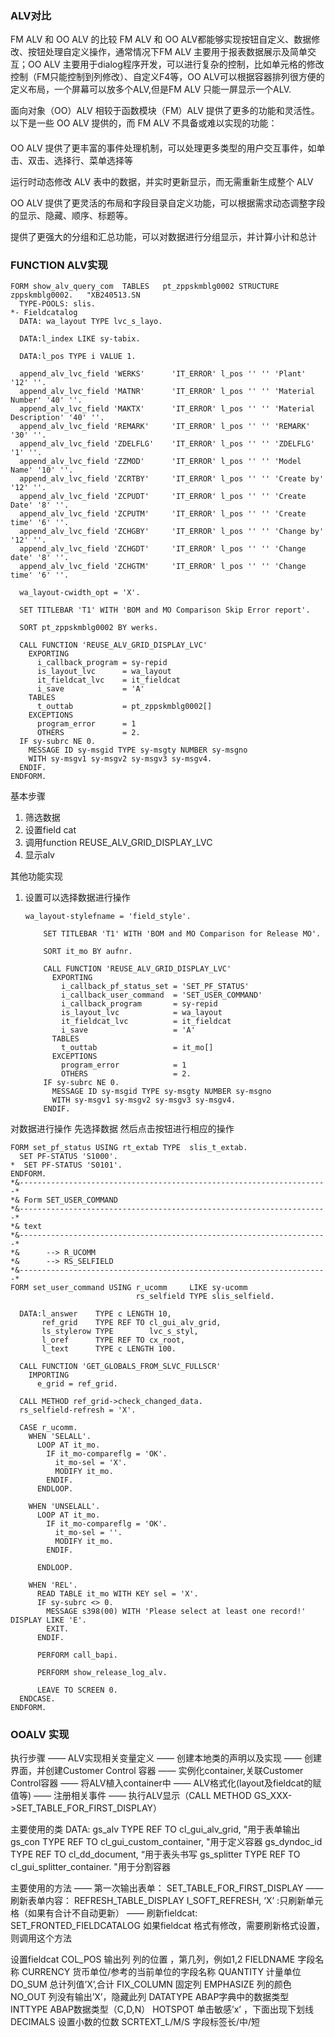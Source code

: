 

### ALV对比

FM ALV 和 OO ALV 的比较
FM ALV 和 OO ALV都能够实现按钮自定义、数据修改、按钮处理自定义操作，通常情况下FM ALV 主要用于报表数据展示及简单交互；OO ALV 主要用于dialog程序开发，可以进行复杂的控制，比如单元格的修改控制（FM只能控制到列修改）、自定义F4等，OO ALV可以根据容器排列很方便的定义布局，一个屏幕可以放多个ALV,但是FM ALV 只能一屏显示一个ALV.

面向对象（OO）ALV 相较于函数模块（FM）ALV 提供了更多的功能和灵活性。以下是一些 OO ALV 提供的，而 FM ALV 不具备或难以实现的功能：

#### 

OO ALV 提供了更丰富的事件处理机制，可以处理更多类型的用户交互事件，如单击、双击、选择行、菜单选择等

运行时动态修改 ALV 表中的数据，并实时更新显示，而无需重新生成整个 ALV

OO ALV 提供了更灵活的布局和字段目录自定义功能，可以根据需求动态调整字段的显示、隐藏、顺序、标题等。

 提供了更强大的分组和汇总功能，可以对数据进行分组显示，并计算小计和总计



### FUNCTION ALV实现

```ABAP
FORM show_alv_query_com  TABLES   pt_zppskmblg0002 STRUCTURE zppskmblg0002.   "XB240513.SN
  TYPE-POOLS: slis.
*- Fieldcatalog
  DATA: wa_layout TYPE lvc_s_layo.

  DATA:l_index LIKE sy-tabix.

  DATA:l_pos TYPE i VALUE 1.

  append_alv_lvc_field 'WERKS'      'IT_ERROR' l_pos '' '' 'Plant' '12' ''.
  append_alv_lvc_field 'MATNR'      'IT_ERROR' l_pos '' '' 'Material Number' '40' ''.
  append_alv_lvc_field 'MAKTX'      'IT_ERROR' l_pos '' '' 'Material Description' '40' ''.
  append_alv_lvc_field 'REMARK'     'IT_ERROR' l_pos '' '' 'REMARK' '30' ''.
  append_alv_lvc_field 'ZDELFLG'    'IT_ERROR' l_pos '' '' 'ZDELFLG' '1' ''.
  append_alv_lvc_field 'ZZMOD'      'IT_ERROR' l_pos '' '' 'Model Name' '10' ''.
  append_alv_lvc_field 'ZCRTBY'     'IT_ERROR' l_pos '' '' 'Create by' '12' ''.
  append_alv_lvc_field 'ZCPUDT'     'IT_ERROR' l_pos '' '' 'Create Date' '8' ''.
  append_alv_lvc_field 'ZCPUTM'     'IT_ERROR' l_pos '' '' 'Create time' '6' ''.
  append_alv_lvc_field 'ZCHGBY'     'IT_ERROR' l_pos '' '' 'Change by' '12' ''.
  append_alv_lvc_field 'ZCHGDT'     'IT_ERROR' l_pos '' '' 'Change date' '8' ''.
  append_alv_lvc_field 'ZCHGTM'     'IT_ERROR' l_pos '' '' 'Change time' '6' ''.

  wa_layout-cwidth_opt = 'X'.

  SET TITLEBAR 'T1' WITH 'BOM and MO Comparison Skip Error report'.

  SORT pt_zppskmblg0002 BY werks.

  CALL FUNCTION 'REUSE_ALV_GRID_DISPLAY_LVC'
    EXPORTING
      i_callback_program = sy-repid
      is_layout_lvc      = wa_layout
      it_fieldcat_lvc    = it_fieldcat
      i_save             = 'A'
    TABLES
      t_outtab           = pt_zppskmblg0002[]
    EXCEPTIONS
      program_error      = 1
      OTHERS             = 2.
  IF sy-subrc NE 0.
    MESSAGE ID sy-msgid TYPE sy-msgty NUMBER sy-msgno
    WITH sy-msgv1 sy-msgv2 sy-msgv3 sy-msgv4.
  ENDIF.
ENDFORM.  
```

基本步骤

1. 筛选数据
2. 设置field cat
3. 调用function REUSE_ALV_GRID_DISPLAY_LVC
4. 显示alv

其他功能实现

1. 设置可以选择数据进行操作

   ```
   wa_layout-stylefname = 'field_style'.
   
       SET TITLEBAR 'T1' WITH 'BOM and MO Comparison for Release MO'.
   
       SORT it_mo BY aufnr.
   
       CALL FUNCTION 'REUSE_ALV_GRID_DISPLAY_LVC'
         EXPORTING
           i_callback_pf_status_set = 'SET_PF_STATUS'
           i_callback_user_command  = 'SET_USER_COMMAND'
           i_callback_program       = sy-repid
           is_layout_lvc            = wa_layout
           it_fieldcat_lvc          = it_fieldcat
           i_save                   = 'A'
         TABLES
           t_outtab                 = it_mo[]
         EXCEPTIONS
           program_error            = 1
           OTHERS                   = 2.
       IF sy-subrc NE 0.
         MESSAGE ID sy-msgid TYPE sy-msgty NUMBER sy-msgno
         WITH sy-msgv1 sy-msgv2 sy-msgv3 sy-msgv4.
       ENDIF.
   ```

对数据进行操作   先选择数据 然后点击按钮进行相应的操作

```
FORM set_pf_status USING rt_extab TYPE  slis_t_extab.
  SET PF-STATUS 'S1000'.
*  SET PF-STATUS 'S0101'.
ENDFORM.
*&---------------------------------------------------------------------*
*& Form SET_USER_COMMAND
*&---------------------------------------------------------------------*
*& text
*&---------------------------------------------------------------------*
*&      --> R_UCOMM
*&      --> RS_SELFIELD
*&---------------------------------------------------------------------*
FORM set_user_command USING r_ucomm     LIKE sy-ucomm
                            rs_selfield TYPE slis_selfield.

  DATA:l_answer    TYPE c LENGTH 10,
       ref_grid    TYPE REF TO cl_gui_alv_grid,
       ls_stylerow TYPE        lvc_s_styl,
       l_oref      TYPE REF TO cx_root,
       l_text      TYPE c LENGTH 100.

  CALL FUNCTION 'GET_GLOBALS_FROM_SLVC_FULLSCR'
    IMPORTING
      e_grid = ref_grid.

  CALL METHOD ref_grid->check_changed_data.
  rs_selfield-refresh = 'X'.

  CASE r_ucomm.
    WHEN 'SELALL'.
      LOOP AT it_mo.
        IF it_mo-compareflg = 'OK'.
          it_mo-sel = 'X'.
          MODIFY it_mo.
        ENDIF.
      ENDLOOP.

    WHEN 'UNSELALL'.
      LOOP AT it_mo.
        IF it_mo-compareflg = 'OK'.
          it_mo-sel = ''.
          MODIFY it_mo.
        ENDIF.

      ENDLOOP.

    WHEN 'REL'.
      READ TABLE it_mo WITH KEY sel = 'X'.
      IF sy-subrc <> 0.
        MESSAGE s398(00) WITH 'Please select at least one record!' DISPLAY LIKE 'E'.
        EXIT.
      ENDIF.

      PERFORM call_bapi.

      PERFORM show_release_log_alv.

      LEAVE TO SCREEN 0.
  ENDCASE.
ENDFORM.
```



### OOALV 实现

执行步骤
—— ALV实现相关变量定义
—— 创建本地类的声明以及实现
—— 创建界面，并创建Customer Control 容器
—— 实例化container,关联Customer Control容器
—— 将ALV植入container中
—— ALV格式化(layout及fieldcat的赋值等)
—— 注册相关事件
—— 执行ALV显示（CALL METHOD GS_XXX->SET_TABLE_FOR_FIRST_DISPLAY）



主要使用的类
DATA: gs_alv TYPE REF TO cl_gui_alv_grid, "用于表单输出
gs_con TYPE REF TO cl_gui_custom_container, "用于定义容器
gs_dyndoc_id TYPE REF TO cl_dd_document, “用于表头书写
gs_splitter TYPE REF TO cl_gui_splitter_container. "用于分割容器

主要使用的方法
—— 第一次输出表单： SET_TABLE_FOR_FIRST_DISPLAY
—— 刷新表单内容： REFRESH_TABLE_DISPLAY
I_SOFT_REFRESH, ‘X’ :只刷新单元格（如果有合计不自动更新）
—— 刷新fieldcat: SET_FRONTED_FIELDCATALOG
如果fieldcat 格式有修改，需要刷新格式设置，则调用这个方法



设置fieldcat
COL_POS 输出列 列的位置 ，第几列，例如1,2
FIELDNAME 字段名称
CURRENCY 货币单位/参考的当前单位的字段名称
QUANTITY 计量单位
DO_SUM 总计列值’X’,合计
FIX_COLUMN 固定列
EMPHASIZE 列的颜色
NO_OUT 列没有输出’X’，隐藏此列
DATATYPE ABAP字典中的数据类型
INTTYPE ABAP数据类型（C,D,N）
HOTSPOT 单击敏感’x’ ，下面出现下划线
DECIMALS 设置小数的位数
SCRTEXT_L/M/S 字段标签长/中/短